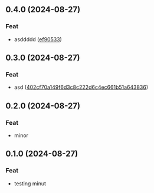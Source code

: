 ## 0.4.0 (2024-08-27)

### Feat

- asddddd ([ef90533](https://github.com/irubiov/test-commitizen/commit/ef9053351d41cdb64003df3135261f640e6cac02))

## 0.3.0 (2024-08-27)

### Feat

- asd ([402cf70a149f6d3c8c222d6c4ec661b51a643836](https://github.com/irubiov/test-commitizen/commit/{sha1}))

## 0.2.0 (2024-08-27)

### Feat

- minor

## 0.1.0 (2024-08-27)

### Feat

- testing minut
